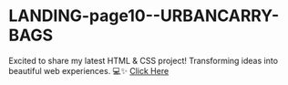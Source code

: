 # LANDING-page10--URBANCARRY-BAGS
Excited to share my latest HTML & CSS project! Transforming ideas into beautiful web experiences. 💻✨ 
[Click Here](https://yashdatir1999.github.io/LANDING-page10--URBANCARRY-BAGS-/)
